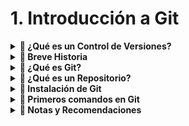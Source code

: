 
# 1. Introducción a Git


<details>
  <summary><strong>🧠 ¿Qué es un Control de Versiones?</strong></summary>

<p align="justify">
  <img align="right" src="https://dinahosting.com/blog/upload/2018/06/Control-de-versiones.jpg" width="220" style="margin-left: 15px; border-radius: 10px;" />

  Un <strong>control de versiones</strong> es un sistema que registra cada cambio realizado en los archivos de un proyecto. Permite:
</p>

- 📜 <strong>Llevar un historial completo de cambios.</strong>  
- 🧍 <strong>Saber</strong> *quién* hizo el cambio y *cuándo*.  
- 🔐 <strong>Mantener la seguridad y consistencia del código.</strong>  
- 🔄 <strong>Ofrece flexibilidad: no obliga a un desarrollo lineal.</strong>


</details>


<details>
  <summary><strong>📜 Breve Historia</strong></summary>

| Año   | Evento                                                    |
|-------|-----------------------------------------------------------|
| 1990  | Nace **CVS**, el primer sistema de control de versiones. |
| 2005  | Se crea **Git**, impulsado por **Linus Torvalds**.       |
| 2008  | Aparece **GitHub**, desarrollado en Ruby on Rails.       |
| 2018  | **Microsoft compra GitHub**.                             |
| 2024  | Git domina el mercado (GitHub, GitLab, Bitbucket).       |

</details>

<details>
  <summary><strong>🧰 ¿Qué es Git?</strong></summary>

<p align="justify">
  <img align="right" src="https://leninmhs.com/wp-content/uploads/2023/11/git-historia.svg" width="100" style="margin-left: 15px; border-radius: 10px;" />

  <strong>Git</strong> es un sistema de control de versiones distribuido que permite trabajar con repositorios locales y remotos de forma eficiente y segura.
</p>


</details>


<details>
  <summary><strong>📁 ¿Qué es un Repositorio?</strong></summary>

Un **repositorio** es una carpeta que contiene:
- Las distintas versiones de los archivos.
- El historial completo de cambios.
Puede ser:
- 📍 **Local**: en tu máquina.  
- 🌐 **Remoto**: en un servidor (GitHub, GitLab, etc.).

</details>

<details>
  <summary><strong>🚀 Instalación de Git</strong></summary>

👉 Descarga Git desde: [https://git-scm.com/downloads](https://git-scm.com/downloads)

Pasos clave durante la instalación:

| Paso | Descripción | Imagen |
|------|-------------|--------|
| 1 | Selecciona la carpeta de destino | <img src="../Imagenes/Instalacion/paso1.png" width="200"/> |
| 2 | Selecciona todos los componentes | <img src="../Imagenes/Instalacion/paso2.png" width="200"/> |
| 3 | Agrega un acceso directo | <img src="../Imagenes/Instalacion/paso3.png" width="200"/> |
| 4 | Selecciona tu editor de texto | <img src="../Imagenes/Instalacion/paso4.png" width="200"/> |
| 5 | Rama principal: escribe `"main"` | <img src="../Imagenes/Instalacion/paso5.png" width="200"/> |
| 6 | Opción recomendada | <img src="../Imagenes/Instalacion/paso6.png" width="200"/> |
| 7 | Deja la opción SSH | <img src="../Imagenes/Instalacion/paso7.png" width="200"/> |
| 8 | Usa OpenSSL | <img src="../Imagenes/Instalacion/paso8.png" width="200"/> |
| 9 | Elige la primera opción (Unix: segunda) | <img src="../Imagenes/Instalacion/paso9.png" width="200"/> |
| 10 | Interfaz por defecto | <img src="../Imagenes/Instalacion/paso10.png" width="200"/> |
| 11 | Fast-Forward o merge | <img src="../Imagenes/Instalacion/paso11.png" width="200"/> |
| 12 | Deja por defecto | <img src="../Imagenes/Instalacion/paso12.png" width="200"/> |
| 13 | Activa caché de optimización | <img src="../Imagenes/Instalacion/paso13.png" width="200"/> |
| 14 | Clic en instalar | <img src="../Imagenes/Instalacion/paso14.png" width="200"/> |

</details>


<details>
  <summary><strong>📘 Primeros comandos en Git</strong></summary>

**Estos comandos te ayudarán a configurar Git una vez instalado. Suerte ❗❗❗**

| Nº | Comando                                               | Descripción breve                                      |
|----|--------------------------------------------------------|---------------------------------------------------------|
| 1  | `git --version`                                       | Verifica la versión de Git instalada                   |
| 2  | `git commit -am "mensaje"`                            | Hace commit y agrega cambios en archivos ya trackeados |
| 3  | `git help`                                            | Muestra ayuda general de Git                           |
| 4  | `git --help config`                                   | Muestra ayuda específica del comando `config`          |
| 5  | `git config --global user.name "Tu nombre"`           | Configura el nombre de usuario global                  |
| 6  | `git config --global user.email "Tu gmail"`           | Configura el correo global                             |
| 7  | `git config --global -e`                              | Abre el editor para configurar Git                     |
| 8  | `:wq`                                                 | Comando para guardar y salir (Vim/Nano)                |

</details>

<details>
  <summary><strong>📝 Notas y Recomendaciones</strong></summary>

<br/>

🔹 **Git vs GitHub**  
Git es el sistema de control de versiones que funciona en tu máquina local.  
GitHub es una plataforma en línea para almacenar repositorios Git y colaborar en equipo. ¡No son lo mismo!

---

🔹 **Buenas prácticas al usar Git:**

- 🔁 Realiza commits frecuentes y pequeños.  
- 🧠 Usa mensajes claros que expliquen qué hiciste.  
- 🚫 No subas archivos innecesarios (usa `.gitignore`).  
- 🛠️ Usa ramas para probar nuevas ideas sin afectar el código principal.  
- 📦 Documenta tu proyecto en el `README.md`.  

</details>


